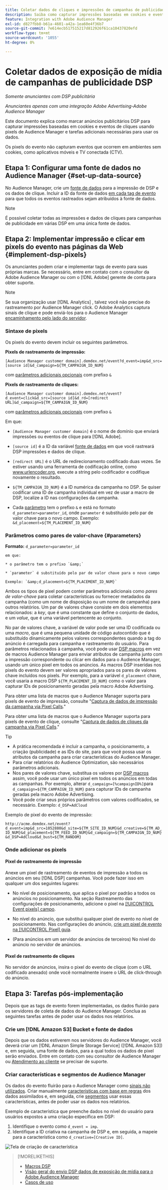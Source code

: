 ```yaml
---
title: Coletar dados de cliques e impressões de campanhas de publicidade DSP
description: Saiba como capturar impressões baseadas em cookies e eventos de cliques de anúncios de Advertising DSP usando pixels de Audience Manager
feature: Integration with Adobe Audience Manager
exl-id: d827fbb8-b61a-4601-a42a-1ea60e4f36b7
source-git-commit: 7e614ecb517515217d812926f61ca10437820efd
workflow-type: tm+mt
source-wordcount: '1055'
ht-degree: 0%

---
```


# Coletar dados de exposição de mídia de campanhas de publicidade DSP

*Somente anunciantes com DSP publicitária*

*Anunciantes apenas com uma integração Adobe Advertising-Adobe Audience Manager*

Este documento explica como marcar anúncios publicitários DSP para capturar impressões baseadas em cookies e eventos de cliques usando pixels de Audience Manager e tarefas adicionais necessárias para usar os dados.

Os pixels do evento não capturam eventos que ocorrem em ambientes sem cookies, como aplicativos móveis e TV conectada (CTV).

## Etapa 1: Configurar uma fonte de dados no Audience Manager {#set-up-data-source}

No Audience Manager, crie um [fonte de dados](https://experienceleague.adobe.com/docs/audience-manager/user-guide/features/data-sources/datasources-list-and-settings.html) para a impressão de DSP e os dados de clique. Incluir a ID da fonte de dados [em cada tag de evento](#implement-dsp-pixels) para que todos os eventos rastreados sejam atribuídos à fonte de dados.

>[!NOTE]
> É possível coletar todas as impressões e dados de cliques para campanhas de publicidade em várias DSP em uma única fonte de dados.

## Etapa 2: Implementar impressão e clicar em pixels do evento nas páginas da Web {#implement-dsp-pixels}

Os anunciantes podem criar e implementar tags de evento para suas próprias marcas. Se necessário, entre em contato com o consultor da Adobe Audience Manager ou com o [!DNL Adobe] gerente de conta para obter suporte.

>[!NOTE]
>
>Se sua organização usar [!DNL Analytics] , talvez você não precise do rastreamento por Audience Manager click. O Adobe Analytics captura sinais de clique e pode enviá-los para o Audience Manager [encaminhamento pelo lado do servidor](https://experienceleague.adobe.com/docs/analytics/admin/admin-tools/server-side-forwarding/ssf.html).

### Sintaxe de pixels

Os pixels do evento devem incluir os seguintes parâmetros.

**Pixels de rastreamento de impressão:**

`[Audience Manager customer domain].demdex.net/event?d_event=imp&d_src=[source id]&d_campaign=${TM_CAMPAIGN_ID_NUM}`

com [parâmetros adicionais opcionais](#parameters) com prefixo `&`

**Pixels de rastreamento de cliques:**

`[Audience Manager customer domain].demdex.net/event?d_event=click&d_src=[source id]&d_rd=[redirect URL]&d_campaign=${TM_CAMPAIGN_ID_NUM}`

com [parâmetros adicionais opcionais](#parameters) com prefixo `&`

Em que:

* `[Audience Manager customer domain]` é o nome de domínio que enviará impressões ou eventos de clique para [!DNL Adobe].

* `[source id]` é a ID da variável [fonte de dados](#set-up-data-source) em que você rastreará DSP impressões e dados de clique.

* `[redirect URL]` é o URL de redirecionamento codificado duas vezes. Se estiver usando uma ferramenta de codificação online, como www.urlencoder.org, execute a string pelo codificador e codifique novamente o resultado.

* `${TM_CAMPAIGN_ID_NUM}` é a ID numérica da campanha no DSP. Se quiser codificar uma ID de campanha individual em vez de usar a macro de DSP, localize a ID nas configurações da campanha.

* Cada [parâmetro](#key-value-pairs) tem o prefixo `&` e está no formato `d_parameter=parameter_id`, onde `parameter` é substituído pelo par de valor chave para o novo campo. Exemplo: `&d_placement=${TM_PLACEMENT_ID_NUM}`

### Parâmetros como pares de valor-chave {#parameters}

**Formato:**  `d_parameter=parameter_id`

    em que:
    
    * o parâmetro tem o prefixo `&amp;`
    
    * `parameter` é substituído pelo par de valor chave para o novo campo
    
    Exemplo: `&amp;d_placement=${TM_PLACEMENT_ID_NUM}`

Ambos os tipos de pixel podem conter parâmetros adicionais como *pares de valor-chave* para coletar características ou fornecer metadados da campanha (como um nome de disposição ou um nome de campanha) para outros relatórios. Um par de valores chave consiste em dois elementos relacionados: a *key*, que é uma constante que define o conjunto de dados, e um *value*, que é uma variável pertencente ao conjunto.

No par de valores chave, a variável de valor pode ser uma ID codificada ou uma *macro*, que é uma pequena unidade de código autocontido que é substituído dinamicamente pelos valores correspondentes quando a tag do anúncio é carregada para campanha e rastreamento do usuário. Para parâmetros relacionados à campanha, você pode usar [DSP macros](/help/dsp/campaign-management/macros.md) em vez de macros Audience Manager para enviar atributos de campanha junto com a impressão correspondente ou clicar em dados para o Audience Manager, usando um único pixel em todos os anúncios. As macros DSP inseridas nos pixels do evento devem ser valores apropriados para os pares de valores chave incluídos nos pixels. Por exemplo, para a variável `d_placement` chave, você usaria a macro DSP `${TM_PLACEMENT_ID_NUM}` como o valor para capturar IDs de posicionamento geradas pela macro Adobe Advertising.

Para obter uma lista de macros que o Audience Manager suporta para pixels de evento de impressão, consulte &quot;[Captura de dados de impressão da campanha via Pixel Calls](https://experienceleague.adobe.com/docs/audience-manager/user-guide/implementation-integration-guides/media-data-integration/impression-data-pixels.html#supported-key-value-pairs).&quot;

Para obter uma lista de macros que o Audience Manager suporta para pixels de evento de clique, consulte &quot;[Captura de dados de cliques da campanha via Pixel Calls](https://experienceleague.adobe.com/docs/audience-manager/user-guide/implementation-integration-guides/media-data-integration/click-data-pixels.html).&quot;

>[!TIP]
>
>* A prática recomendada é incluir a campanha, o posicionamento, a criação (publicidade) e as IDs do site, para que você possa usar os atributos da campanha para criar características do Audience Manager.
>* Para criar relatórios do Audience Optimization, são necessários parâmetros adicionais.
>* Nos pares de valores chave, substitua os valores por [DSP macros](/help/dsp/campaign-management/macros.md) assim, você pode usar um único pixel em todos os anúncios em todas as campanhas. Por exemplo, alterar `d_campaign=[%campaignID%]`para `d_campaign=${TM_CAMPAIGN_ID_NUM}` para capturar IDs de campanha geradas pela macro Adobe Advertising.
>* Você pode criar seus próprios parâmetros com valores codificados, se necessário. Exemplo: `d_DSP=AdCloud`


Exemplo de pixel do evento de impressão:

`http://acme.demdex.net/event?d_event=imp&d_src=1052880&d_site=${TM_SITE_ID_NUM}&d_creative=${TM_AD_ID_NUM}&d_placement=${TM_FEED_ID_NUM}&d_campaign=${TM_CAMPAIGN_ID_NUM}&d_DSP=AdCloud&d_bust=${TM_RANDOM}`

### Onde adicionar os pixels

#### Pixel de rastreamento de impressão

Anexe um pixel de rastreamento de eventos de impressão a todos os anúncios em seu [!DNL DSP] campanhas. Você pode fazer isso em qualquer um dos seguintes lugares:

* No nível de posicionamento, que aplica o pixel por padrão a todos os anúncios no posicionamento. Na seção Rastreamento das configurações de posicionamento, adicione o pixel na [[!UICONTROL Event pixels] campo](/help/dsp/campaign-management/placements/placement-settings.md).

* No nível do anúncio, que substitui qualquer pixel de evento no nível de posicionamento. Nas configurações do anúncio, [crie um pixel de evento na [!UICONTROL Pixel] guia](/help/dsp/campaign-management/ads/ad-edit.md).

* (Para anúncios em um servidor de anúncios de terceiros) No nível do anúncio no servidor de anúncios.

#### Pixel de rastreamento de cliques

No servidor de anúncios, insira o pixel do evento de clique (com o URL codificado anexado) onde você normalmente insere o URL de click-through do anúncio.

## Etapa 3: Tarefas pós-implementação

Depois que as tags de evento forem implementadas, os dados fluirão para os servidores de coleta de dados do Audience Manager. Conclua as seguintes tarefas antes de poder usar os dados nos relatórios.

### Crie um [!DNL Amazon S3] Bucket e fonte de dados

Depois que os dados estiverem nos servidores do Audience Manager, você deverá criar um [!DNL Amazon Simple Storage Service] ([!DNL Amazon S3]) e, em seguida, uma fonte de dados, para a qual todos os dados de pixel serão enviados. Entre em contato com seu consultor de Audience Manager ou [Atendimento ao cliente](https://experienceleague.adobe.com/docs/audience-manager/user-guide/help-and-legal/help-legal-contact.html) se precisar de suporte.

### Criar características e segmentos de Audience Manager

Os dados do evento fluirão para o Audience Manager como [sinais não utilizados](https://experienceleague.adobe.com/docs/audience-manager/user-guide/reporting/interactive-and-overlap-reports/unused-signals.html). Criar manualmente [características com base em regras](https://experienceleague.adobe.com/docs/audience-manager/user-guide/features/traits/trait-builder/create-onboarded-rule-based-traits.html) dos dados assimilados e, em seguida, crie [segmentos](https://experienceleague.adobe.com/docs/audience-manager/user-guide/features/segments/segments-purpose.html) usar essas características, antes de poder usar os dados nos relatórios.

Exemplo de característica que preenche dados no nível do usuário para usuários expostos a uma criação específica em DSP:

1. Identifique o evento como `d_event = imp`.
1. Identifique a ID criativa na campanha de DSP e, em seguida, a mapeie para a característica como `d_creative=[Creative ID]`.

![Tela de criação de característica](/help/dsp/assets/aa-trait.png)

>[!MORELIKETHIS]
>
>* [Macros DSP](/help/dsp/campaign-management/macros.md)
>* [Visão geral do envio DSP dados de exposição de mídia para o Adobe Audience Manager](overview.md)
>* [Casos de uso](use-cases.md)

